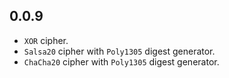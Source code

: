 ## 0.0.9

- `XOR` cipher.
- `Salsa20` cipher with `Poly1305` digest generator.
- `ChaCha20` cipher with `Poly1305` digest generator.
